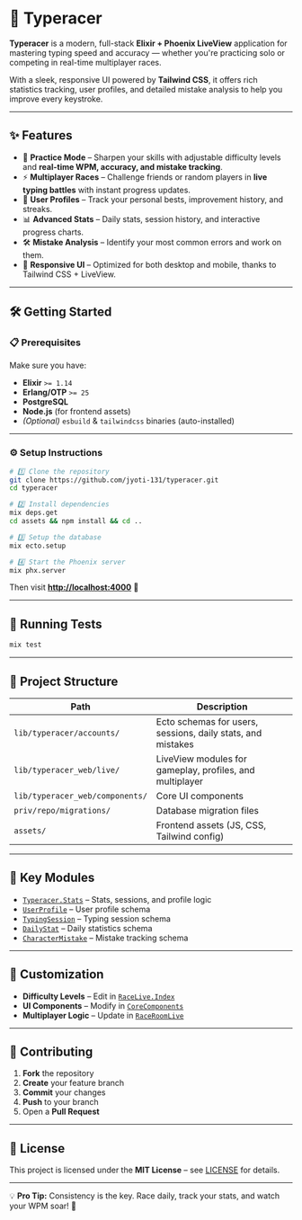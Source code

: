 # 🚀 Typeracer

**Typeracer** is a modern, full-stack **Elixir + Phoenix LiveView** application for mastering typing speed and accuracy — whether you're practicing solo or competing in real-time multiplayer races.  

With a sleek, responsive UI powered by **Tailwind CSS**, it offers rich statistics tracking, user profiles, and detailed mistake analysis to help you improve every keystroke.  

---

## ✨ Features

- 🎯 **Practice Mode** – Sharpen your skills with adjustable difficulty levels and **real-time WPM, accuracy, and mistake tracking**.  
- ⚡ **Multiplayer Races** – Challenge friends or random players in **live typing battles** with instant progress updates.  
- 👤 **User Profiles** – Track your personal bests, improvement history, and streaks.  
- 📊 **Advanced Stats** – Daily stats, session history, and interactive progress charts.  
- 🛠 **Mistake Analysis** – Identify your most common errors and work on them.  
- 📱 **Responsive UI** – Optimized for both desktop and mobile, thanks to Tailwind CSS + LiveView.

---

## 🛠 Getting Started

### 📋 Prerequisites

Make sure you have:

- **Elixir** `>= 1.14`
- **Erlang/OTP** `>= 25`
- **PostgreSQL**
- **Node.js** (for frontend assets)
- *(Optional)* `esbuild` & `tailwindcss` binaries (auto-installed)

---

### ⚙️ Setup Instructions

```sh
# 1️⃣ Clone the repository
git clone https://github.com/jyoti-131/typeracer.git
cd typeracer

# 2️⃣ Install dependencies
mix deps.get
cd assets && npm install && cd ..

# 3️⃣ Setup the database
mix ecto.setup

# 4️⃣ Start the Phoenix server
mix phx.server
```

Then visit **[http://localhost:4000](http://localhost:4000)** 🚀  

---

## 🧪 Running Tests

```sh
mix test
```

---

## 📂 Project Structure

| Path | Description |
|------|-------------|
| `lib/typeracer/accounts/` | Ecto schemas for users, sessions, daily stats, and mistakes |
| `lib/typeracer_web/live/` | LiveView modules for gameplay, profiles, and multiplayer |
| `lib/typeracer_web/components/` | Core UI components |
| `priv/repo/migrations/` | Database migration files |
| `assets/` | Frontend assets (JS, CSS, Tailwind config) |

---

## 🔑 Key Modules

- [`Typeracer.Stats`](lib/typeracer/stats.ex) – Stats, sessions, and profile logic  
- [`UserProfile`](lib/typeracer/accounts/user_profile.ex) – User profile schema  
- [`TypingSession`](lib/typeracer/accounts/typing_session.ex) – Typing session schema  
- [`DailyStat`](lib/typeracer/accounts/daily_stat.ex) – Daily statistics schema  
- [`CharacterMistake`](lib/typeracer/accounts/character_mistake.ex) – Mistake tracking schema  

---

## 🎨 Customization

- **Difficulty Levels** – Edit in [`RaceLive.Index`](lib/typeracer_web/live/game_live/index.ex)  
- **UI Components** – Modify in [`CoreComponents`](lib/typeracer_web/components/core_components.ex)  
- **Multiplayer Logic** – Update in [`RaceRoomLive`](lib/typeracer_web/live/game_live/race_room_live.ex)  

---

## 🤝 Contributing

1. **Fork** the repository  
2. **Create** your feature branch  
3. **Commit** your changes  
4. **Push** to your branch  
5. Open a **Pull Request**

---

## 📄 License

This project is licensed under the **MIT License** – see [LICENSE](LICENSE) for details.

---

💡 **Pro Tip:** Consistency is the key. Race daily, track your stats, and watch your WPM soar! 🚀  
